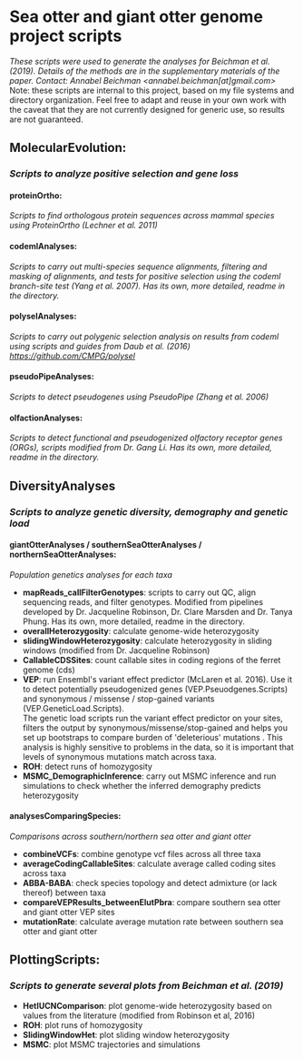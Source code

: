# Sea otter and giant otter genome project scripts
*These scripts were used to generate the analyses for Beichman et al. (2019).*
*Details of the methods are in the supplementary materials of the paper.*
*Contact: Annabel Beichman <annabel.beichman[at]gmail.com>*
Note: these scripts are internal to this project, 
based on my file systems and directory organization.
Feel free to adapt and reuse in your own work with the caveat 
that they are not currently designed for generic use,
so results are not guaranteed.

## MolecularEvolution: 
### *Scripts to analyze positive selection and gene loss*
#### proteinOrtho: 
*Scripts to find orthologous protein sequences across mammal species
using ProteinOrtho (Lechner et al. 2011)*

#### codemlAnalyses: 
*Scripts to carry out multi-species sequence alignments, 
filtering and masking of alignments, 
and tests for positive selection 
using the codeml branch-site test (Yang et al. 2007).
Has its own, more detailed, readme in the directory.*

#### polyselAnalyses:
*Scripts to carry out polygenic selection analysis 
on results from codeml using scripts and guides 
from Daub et al. (2016) https://github.com/CMPG/polysel*

#### pseudoPipeAnalyses:
*Scripts to detect pseudogenes using PseudoPipe (Zhang et al. 2006)*

#### olfactionAnalyses:
*Scripts to detect functional and pseudogenized 
olfactory receptor genes (ORGs), 
scripts modified from Dr. Gang Li.
Has its own, more detailed, readme in the directory.*

## DiversityAnalyses
### *Scripts to analyze genetic diversity, demography and genetic load*

#### giantOtterAnalyses / southernSeaOtterAnalyses / northernSeaOtterAnalyses:
*Population genetics analyses for each taxa*
- **mapReads_callFilterGenotypes**: scripts
to carry out QC, align sequencing reads, and filter genotypes.
Modified from pipelines developed by Dr. Jacqueline Robinson, 
Dr. Clare Marsden and Dr. Tanya Phung. Has its own, more detailed, readme in the directory.
- **overallHeterozygosity**: calculate genome-wide heterozygosity
- **slidingWindowHeterozygosity**: calculate heterozygosity in sliding windows 
(modified from Dr. Jacqueline Robinson)
- **CallableCDSSites**: count callable sites in coding regions of the ferret genome (cds)
- **VEP**: run Ensembl's variant effect predictor (McLaren et al. 2016). 
Use it to detect potentially pseudogenized genes (VEP.Pseuodgenes.Scripts)
and synonymous / missense / stop-gained variants (VEP.GeneticLoad.Scripts).  
The genetic load scripts run the variant effect predictor on your sites, 
filters the output by synonymous/missense/stop-gained 
and helps you set up bootstraps to compare burden of 'deleterious' mutations . 
This analysis is highly sensitive to problems in the data, so it is important that levels 
of synonymous mutations match across taxa.
- **ROH**: detect runs of homozygosity 
- **MSMC_DemographicInference**: carry out MSMC inference and run simulations
to check whether the inferred demography predicts heterozygosity

#### analysesComparingSpecies:
*Comparisons across southern/northern sea otter and giant otter*
- **combineVCFs**: combine genotype vcf files across all three taxa
- **averageCodingCallableSites**: calculate average called coding sites across taxa
- **ABBA-BABA**: check species topology and detect admixture (or lack thereof) between taxa
- **compareVEPResults_betweenElutPbra**: compare southern sea otter and giant otter VEP sites
- **mutationRate**: calculate average mutation rate between southern sea otter and giant otter

## PlottingScripts:
### *Scripts to generate several plots from Beichman et al. (2019)*
- **HetIUCNComparison**: plot genome-wide heterozygosity based on values from the literature (modified from Robinson et al, 2016)
- **ROH**: plot runs of homozygosity
- **SlidingWindowHet**: plot sliding window heterozygosity
- **MSMC**: plot MSMC trajectories and simulations


